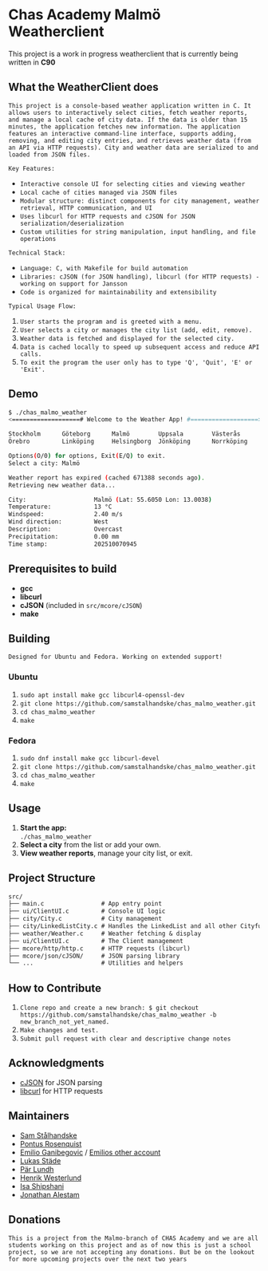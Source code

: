 # Chas Academy Malmö Weatherclient

This project is a work in progress weatherclient that is currently being written in **C90**

## What the WeatherClient does
`This project is a console-based weather application written in C. It allows users to interactively select cities, fetch weather reports, and manage a local cache of city data. If the data is older than 15 minutes, the application fetches new information. The application features an interactive command-line interface, supports adding, removing, and editing city entries, and retrieves weather data (from an API via HTTP requests). City and weather data are serialized to and loaded from JSON files.`

`Key Features:`

* `Interactive console UI for selecting cities and viewing weather`
* `Local cache of cities managed via JSON files`
* `Modular structure: distinct components for city management, weather retrieval, HTTP communication, and UI`
* `Uses libcurl for HTTP requests and cJSON for JSON serialization/deserialization`
* `Custom utilities for string manipulation, input handling, and file operations`

`Technical Stack:`

* `Language: C, with Makefile for build automation`
* `Libraries: cJSON (for JSON handling), libcurl (for HTTP requests) - working on support for Jansson`
* `Code is organized for maintainability and extensibility`

`Typical Usage Flow:`

1. `User starts the program and is greeted with a menu.`
2. `User selects a city or manages the city list (add, edit, remove).`
3. `Weather data is fetched and displayed for the selected city.`
4. `Data is cached locally to speed up subsequent access and reduce API calls.`
5. `To exit the program the user only has to type 'Q', 'Quit', 'E' or 'Exit'.`

## Demo
```bash
$ ./chas_malmo_weather
<===================# Welcome to the Weather App! #===================>

Stockholm      Göteborg      Malmö        Uppsala        Västerås
Örebro         Linköping     Helsingborg  Jönköping      Norrköping

Options(O/0) for options, Exit(E/Q) to exit.
Select a city: Malmö

Weather report has expired (cached 671388 seconds ago).
Retrieving new weather data...

City:                   Malmö (Lat: 55.6050 Lon: 13.0038)
Temperature:            13 °C
Windspeed:              2.40 m/s
Wind direction:         West
Description:            Overcast
Precipitation:          0.00 mm
Time stamp:             202510070945
```

## Prerequisites to build

*   **gcc**
*   **libcurl**
*   **cJSON** (included in `src/mcore/cJSON`)
*   **make**

## Building
`Designed for Ubuntu and Fedora. Working on extended support!`
### Ubuntu
1. `sudo apt install make gcc libcurl4-openssl-dev`
2. `git clone https://github.com/samstalhandske/chas_malmo_weather.git`
3. `cd chas_malmo_weather`
4. `make`
### Fedora
1. `sudo dnf install make gcc libcurl-devel`
2. `git clone https://github.com/samstalhandske/chas_malmo_weather.git`
3. `cd chas_malmo_weather`
4. `make`

## Usage
1. **Start the app:**  
   `./chas_malmo_weather`
2. **Select a city** from the list or add your own.
3. **View weather reports**, manage your city list, or exit.

## Project Structure
```txt
src/
├── main.c                # App entry point
├── ui/ClientUI.c         # Console UI logic
├── city/City.c           # City management
├── city/LinkedListCity.c # Handles the LinkedList and all other Cityfunctions
├── weather/Weather.c     # Weather fetching & display
├── ui/ClientUI.c         # The Client management
├── mcore/http/http.c     # HTTP requests (libcurl)
├── mcore/json/cJSON/     # JSON parsing library
└── ...                   # Utilities and helpers
```

## How to Contribute
1. `Clone repo and create a new branch: $ git checkout https://github.com/samstalhandske/chas_malmo_weather -b new_branch_not_yet_named.`
2. `Make changes and test.`
3. `Submit pull request with clear and descriptive change notes`

## Acknowledgments
- [cJSON](https://github.com/DaveGamble/cJSON) for JSON parsing
- [libcurl](https://curl.se/libcurl/) for HTTP requests

## Maintainers
- [Sam Stålhandske](https://github.com/samstalhandske)
- [Pontus Rosenquist](https://github.com/pontusrosenquistgmailcom)
- [Emilio Ganibegovic](https://github.com/AlCapone1234) / [Emilios other account](https://github.com/samstalhandske/chas_malmo_weather/commits?author=pooppoop)
- [Lukas Städe](https://github.com/HoffaQt)
- [Pär Lundh](https://github.com/lundhpargmailcom)
- [Henrik Westerlund](https://github.com/Henrik-Westerlund)
- [Isa Shipshani](https://github.com/isashiphotmailcom)
- [Jonathan Alestam](https://github.com/JonathanAlestam)

## Donations
`This is a project from the Malmo-branch of CHAS Academy and we are all students working on this project and as of now this is just a school project, so we are not accepting any donations. But be on the lookout for more upcoming projects over the next two years`
